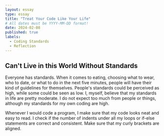 ```yaml
---
layout: essay
type: essay
title: "Treat Your Code Like Your Life"
# All dates must be YYYY-MM-DD format!
date: 2024-02-08
published: true
labels:
  - Coding Standards
  - Reflection
---
```


## Can't Live in this World Without Standards

Everyone has standards. When it comes to eating, choosing what to wear, who to date, or what to do in the next five minutes, people will have their kind of guidelines for themselves. People's standards could be perceived as high, while some could be seen as low. I, myself, believe that my standards in life are pretty moderate. I do not expect too much from people or things, although my standards for my own coding are high.

Whenever I would code a program, I make sure that my code looks neat and easy to read. I check if the number of indents under all my loops or if-else statements are correct and consistent. Make sure that my curly brackets are aligned.
